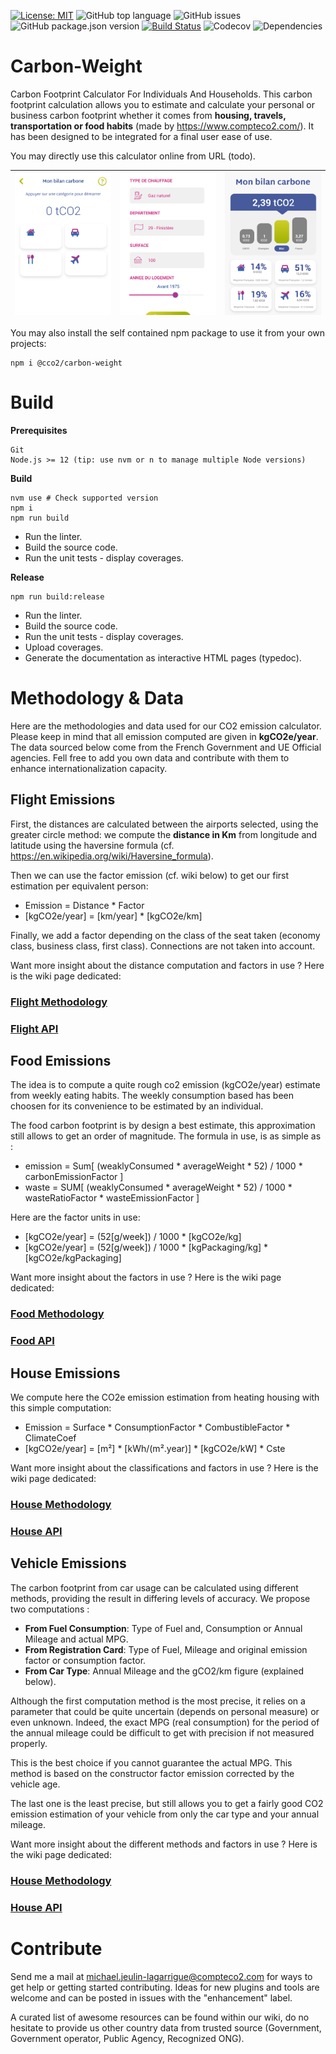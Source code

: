 [![License: MIT](https://img.shields.io/badge/License-MIT-yellow.svg)](https://opensource.org/licenses/MIT)
![GitHub top language](https://img.shields.io/github/languages/top/CompteCO2/Carbon-Weight)
![GitHub issues](https://img.shields.io/github/issues/CompteCO2/Carbon-Weight)
![GitHub package.json version](https://img.shields.io/github/package-json/v/CompteCO2/Carbon-Weight)
[![Build Status](https://travis-ci.org/CompteCO2/Carbon-Weight.svg?branch=main)](https://travis-ci.org/CompteCO2/Carbon-Weight)
![Codecov](https://img.shields.io/codecov/c/github/CompteCO2/Carbon-Weight)
![Dependencies](https://img.shields.io/librariesio/release/npm/@cco2/Carbon-Weight)

# Carbon-Weight

Carbon Footprint Calculator For Individuals And Households. This carbon footprint calculation allows you to estimate and calculate your personal or business carbon footprint whether it comes from **housing, travels, transportation or food habits** (made by https://www.compteco2.com/). It has been designed to be integrated for a final user ease of use.

You may directly use this calculator online from URL (todo).

| ![](screenshot-01.png) | ![](screenshot-02.png) | ![](screenshot-03.png) |
| :--------------------: | :--------------------: | :--------------------: |


You may also install the self contained npm package to use it from your own projects:

```
npm i @cco2/carbon-weight
```

# Build

**Prerequisites**

```
Git
Node.js >= 12 (tip: use nvm or n to manage multiple Node versions)
```

**Build**

```
nvm use # Check supported version
npm i
npm run build
```

- Run the linter.
- Build the source code.
- Run the unit tests - display coverages.

**Release**

```
npm run build:release
```

- Run the linter.
- Build the source code.
- Run the unit tests - display coverages.
- Upload coverages.
- Generate the documentation as interactive HTML pages (typedoc).

# Methodology & Data

Here are the methodologies and data used for our CO2 emission calculator. Please keep in mind that all emission computed are given in **kgCO2e/year**. The data sourced below come from the French Government and UE Official agencies. Fell free to add you own data and contribute with them to enhance internationalization capacity.

## Flight Emissions

First, the distances are calculated between the airports selected, using the greater circle method: we compute the **distance in Km** from longitude and latitude using the haversine formula (cf. https://en.wikipedia.org/wiki/Haversine_formula).

Then we can use the factor emission (cf. wiki below) to get our first estimation per equivalent person:

- Emission = Distance \* Factor
- [kgCO2e/year] = [km/year] \* [kgCO2e/km]

Finally, we add a factor depending on the class of the seat taken (economy class, business class, first class). Connections are not taken into account.

Want more insight about the distance computation and factors in use ? Here is the wiki page dedicated:

### [Flight Methodology](https://github.com/CompteCO2/Carbon-Weight/wiki/Flight-Emissions)

### [Flight API](https://github.com/CompteCO2/Carbon-Weight/wiki/Flight-API)

## Food Emissions

The idea is to compute a quite rough co2 emission (kgCO2e/year) estimate from weekly eating habits. The weekly consumption based has been choosen for its convenience to be estimated by an individual.

The food carbon footprint is by design a best estimate, this approximation still allows to get an order of magnitude. The formula in use, is as simple as :

- emission = Sum[ (weaklyConsumed \* averageWeight * 52) / 1000 \* carbonEmissionFactor ]
- waste = SUM[ (weaklyConsumed \* averageWeight * 52) / 1000 \* wasteRatioFactor \* wasteEmissionFactor ]

Here are the factor units in use:

- [kgCO2e/year] = (52[g/week]) / 1000 \* [kgCO2e/kg]
- [kgCO2e/year] = (52[g/week]) / 1000 \* [kgPackaging/kg] \* [kgCO2e/kgPackaging]

Want more insight about the factors in use ? Here is the wiki page dedicated:

### [Food Methodology](https://github.com/CompteCO2/Carbon-Weight/wiki/Food-Emissions)

### [Food API](https://github.com/CompteCO2/Carbon-Weight/wiki/Food-API)

## House Emissions

We compute here the CO2e emission estimation from heating housing with this simple computation:

- Emission = Surface \* ConsumptionFactor \* CombustibleFactor \* ClimateCoef
- [kgCO2e/year] = [m²] \* [kWh/(m².year)] \* [kgCO2e/kW] \* Cste

Want more insight about the classifications and factors in use ? Here is the wiki page dedicated:

### [House Methodology](https://github.com/CompteCO2/Carbon-Weight/wiki/House-Emissions)

### [House API](https://github.com/CompteCO2/Carbon-Weight/wiki/House-API)

## Vehicle Emissions

The carbon footprint from car usage can be calculated using different methods, providing the result in differing levels of accuracy. We propose two computations :

- **From Fuel Consumption**: Type of Fuel and, Consumption or Annual Mileage and actual MPG.
- **From Registration Card**: Type of Fuel, Mileage and original emission factor or consumption factor.
- **From Car Type**: Annual Mileage and the gCO2/km figure (explained below).

Although the first computation method is the most precise, it relies on a parameter that could be quite uncertain (depends on personal measure) or even unknown. Indeed, the exact MPG (real consumption) for the period of the annual mileage could be difficult to get with precision if not measured properly.

This is the best choice if you cannot guarantee the actual MPG. This method is based on the constructor factor emission corrected by the vehicle age.

The last one is the least precise, but still allows you to get a fairly good CO2 emission estimation of your vehicle from only the car type and your annual mileage.

Want more insight about the different methods and factors in use ? Here is the wiki page dedicated:

### [House Methodology](https://github.com/CompteCO2/Carbon-Weight/wiki/Vehicle-Emissions)

### [House API](https://github.com/CompteCO2/Carbon-Weight/wiki/Vehicle-API)

# Contribute

Send me a mail at michael.jeulin-lagarrigue@compteco2.com for ways to get help or getting started contributing. Ideas for new plugins and tools are welcome and can be posted in issues with the "enhancement" label.

A curated list of awesome resources can be found within our wiki, do no hesitate to provide us other country data from trusted source (Government, Government operator, Public Agency, Recognized ONG).
